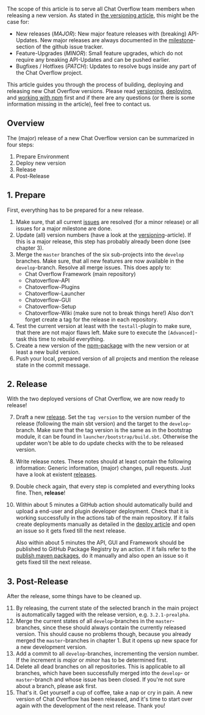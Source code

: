 The scope of this article is to serve all Chat Overflow team members when releasing a new version. As stated in [the versioning article](/docs/development/Versioning.md), this might be the case for:

- New releases (*MAJOR*): New major feature releases with (breaking) API-Updates. New major releases are always documented in the [milestone](https://github.com/codeoverflow-org/chatoverflow/milestones)-section of the github issue tracker.
- Feature-Upgrades (*MINOR*): Small feature upgrades, which do not require any breaking API-Updates and can be pushed earlier.
- Bugfixes / Hotfixes (*PATCH*): Updates to resolve bugs inside any part of the Chat Overflow project.

This article guides you through the process of building, deploying and releasing new Chat Overflow versions. Please read [versioning](/docs/development/Versioning.md), [deploying](/docs/development/Deploy-ChatOverflow.md), and [working with npm](/docs/development/Working-with-NPM.md) first and if there are any questions (or there is some information missing in the article), feel free to contact us.

## Overview

The (major) release of a new Chat Overflow version can be summarized in four steps:

1. Prepare Environment
2. Deploy new version
3. Release
4. Post-Release

## 1. Prepare

First, everything has to be prepared for a new release.

1. Make sure, that all current [issues](https://github.com/codeoverflow-org/chatoverflow/issues) are resolved (for a minor release) or all issues for a major milestone are done.
2. Update (all) version numbers (have a look at the [versioning](/docs/development/Versioning.md)-article). If this is a major release, this step has probably already been done (see chapter 3).
3. Merge the `master` branches of the six sub-projects into the `develop` branches. Make sure, that all new features are now available in the `develop`-branch. Resolve all merge issues. This does apply to:
   - Chat Overflow Framework (main repository)
   - Chatoverflow-API
   - Chatoverflow-Plugins
   - Chatoverflow-Launcher
   - Chatoverflow-GUI
   - Chatoverflow-Setup
   - Chatoverflow-Wiki (make sure not to break things here!) 
     Also don't forget create a tag for the release in each repository.
4. Test the current version at least with the `testall`-plugin to make sure, that there are not major flaws left. Make sure to execute the `[Advanced]`-task this time to rebuild everything.
5. Create a new version of the [npm-package](/docs/development/Working-with-NPM.md) with the new version or at least a new build version.
6. Push your local, prepared version of all projects and mention the release state in the commit message.

## 2. Release

With the two deployed versions of Chat Overflow, we are now ready to release!

7. Draft a new [release](https://github.com/codeoverflow-org/chatoverflow/releases). Set the `tag version` to the version number of the release (following the main sbt version) and the target to the `develop`-branch. Make sure that the tag version is the same as in the bootstrap module, it can be found in `launcher/bootstrap/build.sbt`. Otherwise the updater won't be able to do update checks with the to be released version.

8. Write release notes. These notes should at least contain the following information: Generic information, (major) changes, pull requests. Just have a look at existent [releases](https://github.com/codeoverflow-org/chatoverflow/releases).

9. Double check again, that every step is completed and everything looks fine. Then, **release**!

10. Within about 5 minutes a GitHub action should automatically build and upload a end-user and plugin developer deployment. Check that it is working successfully in the actions tab of the main repository. If it fails create deployments manually as detailed in the [deploy article](/docs/development/Deploy-ChatOverflow.md) and open an issue so it gets fixed till the next release.

    Also within about 5 minutes the API, GUI and Framework should be published to GitHub Package Registry by an action. If it fails refer to the [publish maven packages](/docs/development/Publish-maven-packages.md), do it manually and also open an issue so it gets fixed till the next release.

## 3. Post-Release

After the release, some things have to be cleaned up.

11. By releasing, the current state of the selected branch in the main project is automatically tagged with the release version, e.g. `3.2.1-prealpha`.
12. Merge the current states of all `develop`-branches in the `master`-branches, since these should always contain the currently released version. This should cause no problems though, because you already merged the `master`-branches in chapter 1. But it opens up new space for a new development version.
13. Add a commit to all `develop`-branches, incrementing the version number. If the increment is *major* or *minor* has to be determined first.
14. Delete all dead branches on all repositories. This is applicable to all branches, which have been successfully merged into the `develop`- or `master`-branch and whose issue has been closed. If you're not sure about a branch, please ask first.
15. That's it. Get yourself a cup of coffee, take a nap or cry in pain. A new version of Chat Overflow has been released, and it's time to start over again with the development of the next release. Thank you!

